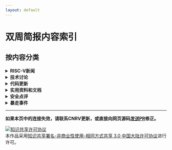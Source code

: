 ```yaml
---
layout: default
---
```


# 双周简报内容索引

## 按内容分类

<details>
  <summary><b>RISC-V新闻</b></summary>
  <ul>
  <li><a href="2017-11-23.html#2017年ee-times-silicon-60-startups-to-watch中包含3家risc-v相关的公司" > 2017年"EE Times Silicon 60: Startups to Watch"中包含3家 RISC-V 相关的公司 </a></li>
  <li><a href="2017-10-26.html#7th-risc-v-workshop议程发布"           > 7th RISC-V workshop 议程发布 </a></li>
  <li><a href="2017-08-17.html#apace-mynewt-for-hifive1"             > Apace Mynewt for Hifive1 </a></li>
  <li><a href="2017-12-07.html#andes-提出-p-extension-的-proposal"    > Andes 提出 P extension 的 proposal </a></li>
  <li><a href="2017-08-03.html#b-小组重启"                            > B 小组重启 </a></li>
  <li><a href="2017-08-17.html#boom发布第2版"                         > BOOM 发布第2版 </a></li>
  <li><a href="2017-08-17.html#bristol-startup-designs-security-chip" > Bristol startup designs security chip </a></li>
  <li><a href="2018-02-01.html#codasip发布其最新的studio-7设计工具"    > Codasip 发布其最新的 Studio 7 设计工具 </a></li>
  <li><a href="2017-08-17.html#coreboot-for-hifive1-hello-risc-v-world" > coreboot for HiFive1 (Hello RISC-V world!) </a></li>
  <li><a href="2017-07-06.html#第七届risc-v研讨会征稿启事"             > 第七届 RISC-V 研讨会征稿启事 </a></li>
  <li><a href="2017-12-07.html#第七届risc-v-workshop专栏"             > 第七届 RISC-V Workshop 专栏 </a></li>
  <li><a href="2017-09-14.html#第一届基于risc-v的体系结构研讨会carrv-2017报告安排新鲜出炉"  > 第一届基于 RISC-V 的体系结构研讨会(CARRV 2017)报告安排新鲜出炉 </a></li>
  <li><a href="2017-08-31.html#第29届-hot-chips上的risc-v相关新闻"     > 第29届 Hot Chips 上的 RISC-V 相关新闻 </a></li>
  <li><a href="2018-01-18.html#dornerworks-获得-darpa-sbir-的合约得以发展-sel4-microkernel-的-risc-v-port" > DornerWorks 获得 DARPA SBIR 的合约，得以发展 seL4 Microkernel 的 RISC-V port </a></li>
  <li><a href="2017-10-12.html#dover-microsystems发布coreguard"      > Dover microsystems 发布 CoreGuard </a></li>
  <li><a href="2017-08-31.html#draper分离其安全处理器研究组成立dover-microsystems公司" > DRAPER分离其安全处理器研究组成立 Dover Microsystems 公司 </a></li>
  <li><a href="2017-08-03.html#eetime-hot-chips-gets-more-diverse"   > EETime: Hot Chips Gets More Diverse </a></li>
  <li><a href="2017-12-21.html#esperanto-technologies得到业界广泛的关注" > Esperanto Technologies 得到业界广泛的关注 </a></li>
  <li><a href="2017-09-14.html#firesim在amazon-f1上部署rocket-chip仿真"  > FireSim 在 Amazon F1 上部署 Rocket-chip 仿真 </a></li>
  <li><a href="2017-08-31.html#freebsd-主线更新至-risc-v-priv-spec-110"> FreeBSD 主线更新至 RISC-V priv. spec 1.10 </a></li>
  <li><a href="2017-08-17.html#gen-z-points-to-new-memories"         > Gen-Z Points to New Memories </a></li>
  <li><a href="2018-01-18.html#google开源新的-risc-v-ip核-bottlerocket" > Google开源新的 RISC-V IP核: “BottleRocket” </a></li>
  <li><a href="2017-08-03.html#hackaday-vexriscv-a-modular-risc-v-implementation-for-fpga"> Hackaday: VexRiscv: A Modular RISC-V Implementation for FPGA </a></li>
  <li><a href="2017-10-26.html#iq-analog的14nm芯片使用了risc-v-cpu"   > IQ-Analog 的14nm芯片使用了 RISC-V CPU </a></li>
  <li><a href="2017-12-21.html#看技术编辑bill-wong如何在fpga上玩转risc-v引发的一些思考" > 看技术编辑 Bill Wong 如何在 FPGA 上玩转 RISC-V 引发的一些思考 </a></li>
  <li><a href="2017-07-06.html#来自bespoke-silicon-group的risc-v文档" > 来自 Bespoke Silicon Group 的 RISC-V 文档 </a></li>
  <li><a href="2017-08-03.html#linux-porting-patch-第七版"            > Linux porting patch 第七版 </a></li>
  <li><a href="2017-10-26.html#microsemi-发布-mi-v-嵌入式整合方案"     > Microsemi 发布 Mi-V 嵌入式整合方案 </a></li>
  <li><a href="2017-07-06.html#microsemi发布windows版本的基于eclipse的开发平台" > MicroSemi 发布 Windows 版本的基于 Eclipse 的开发平台 </a></li>
  <li><a href="2017-08-03.html#newliblibglosslibm-patch"             > newlib/libgloss/libm patch </a></li>
  <li><a href="2017-10-26.html#odst中关於-risc-v-和-coreboot-的演讲"  > OSDT 中关於 RISC-V 和 coreboot 的演讲 </a></li>
  <li><a href="2017-08-17.html#orconf-2017会议日程公布"               > ORConf 2017 会议日程公布 </a></li>
  <li><a href="2018-02-15.html#pulp代号mr-wolf流片成功"               > PULP 代号 Mr. Wolf 流片成功 </a></li>
  <li><a href="2017-08-17.html#pulpino添加新成员"                     > PULPino 添加新成员 </a></li>
  <li><a href="2018-02-15.html#pulpissimo"                           > PULPissimo </a></li>
  <li><a href="2018-02-15.html#pulp家族新增64-bit处理器ariane"        > PULP 家族新增 64-bit 处理器 Ariane </a></li>
  <li><a href="2017-08-17.html#riscvemu"                             > RISCVEMU </a></li>
  <li><a href="2017-07-20.html#riscy-business-频道"                   > RISCY BUSINESS 频道 </a></li>
  <li><a href="2017-10-12.html#risc-v--15th-international-soc-conference" > RISC-V @ 15th International SoC conference </a></li>
  <li><a href="2017-08-03.html#risc-v版compiler-explorer"             > RISC-V 版 Compiler Explorer </a></li>
  <li><a href="2017-08-31.html#risc-v并入newlib主线"                  > RISC-V 并入 newlib 主线</a></li>
  <li><a href="2017-09-14.html#risc-v的formal-specification工作组"    > RISC-V 的 Formal Specification 工作组 </a></li>
  <li><a href="2017-07-06.html#risc-v的官方每月新闻"                   > RISC-V 的官方每月新闻 </a></li>
  <li><a href="2017-12-07.html#risc-v-的-j-extension-group"           > RISC-V 的 J extension group </a></li>
  <li><a href="2017-11-09.html#risc-v基金会的会员过百"                 > RISC-V 基金会的会员过百 </a></li>
  <li><a href="2017-08-03.html#risc-v教育专题邮件列表成立"             > RISC-V 教育专题邮件列表成立 </a></li>
  <li><a href="2017-08-03.html#risc-v中文书"                          > RISC-V 中文书 </a></li>
  <li><a href="2017-08-17.html#rv32e工具链支持"                       > RV32E 工具链支持 </a></li>
  <li><a href="2017-07-20.html#rv8-更新"                              > rv8 更新 </a></li>
  <li><a href="2017-07-06.html#sel4-on-smp"                          > SeL4 on SMP </a></li>
  <li><a href="2018-02-15.html#sifive的hifive-unleashed开发板和freedom-u540-soc芯片" > SiFive 的 HiFive Unleashed 开发板和 Freedom U540 SoC 芯片</a></li>
  <li><a href="2017-10-12.html#sifive发布第一款多核支援linux的risc-v-ip" > SiFive 发布第一款多核支援 Linux 的 RISC-V IP </a></li>
  <li><a href="2017-08-31.html#sifive发布tilelink说明文档-v17"        > SiFive 发布 TileLink 说明文档 v1.7 </a></li>
  <li><a href="2017-08-17.html#sifive任命naveed-sherwani新ceo"        > SiFive 任命 Naveed Sherwani 新 CEO </a></li>
  <li><a href="2017-09-28.html#simens包含mentor-graphics-aselsan-ashling-加入基金会" > Simens(包含 Mentor Graphics), Aselsan, Ashling 加入基金会。 </a></li>
  <li><a href="2017-08-17.html#sodor更新至priv-spec-110"              > Sodor更新至Priv spec 1.10 </a></li>
  <li><a href="2017-07-20.html#syntacore的scr1处理器更新至privileged-spec-110和user-spec-22" > Syntacore 的 SCR1 处理器更新至 Privileged Spec 1.10 和 User Spec 2.2 </a></li>
  <li><a href="2018-02-01.html#ultrasoC交付业内首个risc-v-trace-ip"    > UltraSoC交付业内首个RISC-V Trace IP </a></li>
  <li><a href="2017-07-06.html#ultrasoc宣布成为业内首个支持risc-v-trace功能的厂商"> UltraSoC 宣布成为业内首个支持 RISC-V Trace 功能的厂商 </a></li>
  <li><a href="2017-10-26.html#武汉聚芯和北京九天开源了其蜂鸟e200系列处理器" > 武汉聚芯和北京九天开源了其蜂鸟 E200 系列处理器 </a></li>
  <li><a href="2017-08-17.html#以色列关于risc-v的genpro计划"           > 以色列关于 RISC-V 的 Genpro 计划 </a></li>
  <li><a href="2017-07-06.html#支持risc-v的处理器实现统计"             > 支持 RISC-V 的处理器实现统计 </a></li>
  <li><a href="2017-12-21.html#中兴微电子加入risc-v基金会"             > 中兴微电子加入 RISC-V 基金会 </a></li>
  </ul>

</details>

<details>
  <summary><b>技术讨论</b></summary>
  <ul>
  <li><a href="2017-12-07.html#axi4deinterleaver的用途"              > AXI4Deinterleaver 的用途 </a></li>
  <li><a href="2017-12-21.html#彻底分离用户态u和系统态s的内存页表"     > 彻底分离用户态(U)和系统态(S)的内存页表 </a></li>
  <li><a href="2017-08-31.html#csr操作和边界barrier"                  > CSR操作和边界(Barrier) </a></li>
  <li><a href="2017-08-31.html#到底riscv-unknown-elf是不是bare-metal的交叉编译器" > 到底 riscv**-unknown-elf 是不是 bare-metal 的交叉编译器？ </a></li>
  <li><a href="2018-02-15.html#到底什么是一个-hart"                   > 到底什么是一个 hart? </a></li>
  <li><a href="2018-02-01.html#对一个in-order处理添加10的面积能达到一个ooo处理器90的性能" > 对一个 in-order 处理添加10%的面积能达到一个 OoO 处理器90%的性能？ </a></li>
  <li><a href="2017-11-23.html#多核如何启动"                          > 多核如何启动 </a></li>
  <li><a href="2017-08-03.html#多中断时的响应顺序"                     > 多中断时的响应顺序 </a></li>
  <li><a href="2017-09-28.html#ecall和ebreak的返回地址"               > ecall 和 ebreak 的返回地址 </a></li>
  <li><a href="2017-07-20.html#explicit-cache-instruction-重启讨论"   > Explicit Cache instruction 重启讨论 </a></li>
  <li><a href="2017-09-28.html#发生缺页中断时的-stval-值"              > 发生缺页中断时的 stval 值 </a></li>
  <li><a href="2017-08-31.html#关于多核缓存一致性具体实现的讨论"        > 关于多核缓存一致性具体实现的讨论 </a></li>
  <li><a href="2017-12-21.html#gcc能够利用特定处理器的loadstore延迟优化程序吗" > GCC 能够利用特定处理器的 load/store 延迟优化程序吗？ </a></li>
  <li><a href="2017-07-06.html#合并auipc和jalr来实现长跳转"            > 合并 AUIPC 和 JALR 来实现长跳转 </a></li>
  <li><a href="2017-08-17.html#基于gp寄存器的链接时优化机制"            > 基于gp寄存器的链接时优化机制 </a></li>
  <li><a href="2017-11-23.html#控制rocket处理器中定点除法器的延时"      > 控制 Rocket 处理器中定点除法器的延时 </a></li>
  <li><a href="2017-11-09.html#利用fpga加速cycle-accurate-rtl级硬件仿真" > 利用 FPGA 加速 cycle-accurate RTL 级硬件仿真 </a></li>
  <li><a href="2017-11-09.html#mcycle-minsret-和-mtime-三个跟效能和时间有关的csr" > mcycle, minsret 和 mtime （三个跟效能和时间有关的CSR） </a></li>
  <li><a href="2017-09-28.html#mtval-控制寄存器的取值和意图"           > mtval 控制寄存器的取值和意图 </a></li>
  <li><a href="2017-10-26.html#破坏执行中函数调用和函数返回严格配对的主要原因" > 破坏执行中函数调用和函数返回严格配对的主要原因 </a></li>
  <li><a href="2017-12-07.html#risc-v-内存模型草案"                   > RISC-V 内存模型草案 </a></li>
  <li><a href="2018-01-04.html#如何支持semi-host"                     > 如何支持semi-host </a></li>
  <li><a href="2017-11-23.html#rv32e的编译器参数"                     > RV32E 的编译器参数 </a></li>
  <li><a href="2018-01-04.html#使用32比特的nop指令隐藏一条16比特指令"  > 使用32比特的NOP指令隐藏一条16比特指令？</a></li>
  <li><a href="2017-10-26.html#使用编译参数在汇编代码中选择性地使用rvc压缩指令" > 使用编译参数在汇编代码中选择性地使用 RVC 压缩指令 </a></li>
  <li><a href="2018-01-18.html#使用pma来控制物理内存区间内对非对齐的内存操作核原子操作的控制" > 使用PMA来控制物理内存区间内对非对齐的内存操作核原子操作的控制 </a></li>
  <li><a href="2017-10-12.html#sifive召集工具链的版本测试贡献者"       > SiFive 召集工具链的版本测试贡献者 </a></li>
  <li><a href="2017-07-20.html#提议向risc-v-b扩展指令集bit操作扩展添加选择mux指令" > 提议向 RISC-V B 扩展指令集（bit操作扩展）添加选择（MUX）指令 </a></li>
  <li><a href="2017-09-28.html#突破-vipt-缓存的容量限制"               > 突破 VIPT 缓存的容量限制 </a></li>
  <li><a href="2018-02-01.html#为risc-v添加进程间隔离表"               > 为 RISC-V 添加进程间隔离表 </a></li>
  <li><a href="2018-02-01.html#为rocket和boom添加预取机制"             > 为 Rocket 和 BOOM 添加预取机制 </a></li>
  <li><a href="2017-07-20.html#为什么要定义x5为可选链接寄存器alternative-link-register" > 为什么要定义x5为可选链接寄存器(alternative link register) </a></li>
  <li><a href="2017-09-14.html#现有gcc编译器支持的编译目标类型"         > 现有 GCC 编译器支持的编译目标类型 </a></li>
  <li><a href="2018-02-15.html#已被支持的硬件性能监视功能"              > 已被支持的硬件性能监视功能 </a></li>
  <li><a href="2017-12-07.html#有副作用的nop要不要被定义成非法指令"      > 有副作用的 NOP 要不要被定义成非法指令？ </a></li>
  <li><a href="2017-12-07.html#由硬件控制的页表ad标志位引发的思考"       > 由硬件控制的页表A/D标志位引发的思考 </a></li>
  <li><a href="2017-08-03.html#原子操作atomic-operation与临界区critical-section" > 原子操作(atomic operation)与临界区(critical section) </a></li>
  <li><a href="2017-10-26.html#在反汇编中使用原始机器指令和机器寄存器"   > 在反汇编中使用原始机器指令和机器寄存器 </a></li>
  <li><a href="2017-10-12.html#在lrsc之间应禁止所有中断"               > 在 LR/SC 之间应禁止所有中断 </a></li>
  <li><a href="2017-09-28.html#在rv32系统中如何设定64位的时间比较寄存器timecmp" > 在 RV32 系统中，如何设定64位的时间比较寄存器 timecmp </a></li>
  <li><a href="2017-08-03.html#直接缓存操作explicit-cache-control指令提案第3版-第4版" > 直接缓存操作(explicit cache control)指令提案(第3版, 第4版) </a></li>
  </ul>

</details>

<details>
  <summary><b>代码更新</b></summary>
  <ul>
  <li><a href="2017-10-26.html#boom-支援了更好的-wfi实现"             > BOOM 支援了更好的 WFI实现 </a></li>
  <li><a href="2017-12-07.html#chisel3-v300-正式发布"               > Chisel3 v3.0.0 正式发布 </a></li>
  <li><a href="2017-12-21.html#chisel3-完善scaladoc文档"            > Chisel3 完善 ScalaDoc 文档 </a></li>
  <li><a href="2017-08-31.html#chiselfirrtl-即将支持完整的无连接端口清理和跨边界常数优化" > Chisel/FIRRTL 即将支持完整的无连接端口清理和跨边界常数优化 </a></li>
  <li><a href="2017-08-17.html#cnrvriscv-fpu"                       > CNRV/RISCV-FPU </a></li>
  <li><a href="2018-01-18html#第二次针对-fedora-risc-v-bootstrap的结果" > 第二次针对 Fedora/RISC-V bootstrap的结果 </a></li>
  <li><a href="2017-10-12.html#告别chisel-clonetype-重载"           > 告别 Chisel cloneType 重载 </a></li>
  <li><a href="2017-09-14.html#gcc规定函数栈默认对齐16字节"           > GCC 规定函数栈默认对齐16字节 </a></li>
  <li><a href="2017-09-14.html#gcc将主动忽略所有非标准的扩展指令"      > GCC 将主动忽略所有非标准的扩展指令 </a></li>
  <li><a href="2018-01-04.html#glibc-port-v3"                       > Glibc port v3 </a></li>
  <li><a href="2018-01-18.html#glibc-的-risc-v-port-v4"             > Glibc port v4 </a></li>
  <li><a href="2018-02-01.html#glibc-的risc-v-port-合并主线"         > Glibc 合并主线 </a></li>
  <li><a href="2017-11-23.html#gnu-mcu-eclipse-版本更新"             > GNU MCU Eclipse 版本更新 </a></li>
  <li><a href="2017-10-12.html#llvm-进度更新"                       > LLVM 进度更新 </a></li>
  <li><a href="2018-01-18.html#lowrisc-发布带100m以太网支持的第5版"  > lowRISC 发布带100M以太网支持的第5版 </a></li>
  <li><a href="2017-08-17.html#lowrisc修复tag缓存并行错误"           > lowRISC 修复 Tag 缓存并行错误 </a></li>
  <li><a href="2017-09-28.html#musl的动态链接库后缀定义"             > MUSL 的动态链接库后缀定义 </a></li>
  <li><a href="2017-12-07.html#qemu-的risc-v-port-加入了针对priv-110的支持及针对smp的支持" > QEMU 的 risc-v port 加入了针对 priv 1.10 的支持及针对 SMP 的支持 </a></li>
  <li><a href="2018-01-04.html#qemu-port-v1"                        > QEMU port v1 </a></li>
  <li><a href="2018-01-18.html#qemu的-risc-v-port-v2-和-v3"         > QEMU port v2 和 v3 </a></li>
  <li><a href="2018-02-15.html#qemu-port-v4-and-v5"                 > QEMU port v4 和 v5 </a></li>
  <li><a href="2017-08-17.html#release完成之前禁止acquire"           > Release 完成之前禁止 Acquire </a></li>
  <li><a href="2017-11-09.html#risc-v-port-进入-linux-next-"          > RISC-V Linux port 进入 linux-next !!! </a></li>
  <li><a href="2017-07-06.html#risc-v-linux第四版"                    > RISC-V Linux port 第四版 </a></li>
  <li><a href="2017-07-20.html#linux內核第六版"                       > RISC-V linux port 第六版 </a></li>
  <li><a href="2017-09-14.html#risc-v-linux-port-第八版"              > RISC-V linux port 第八版 </a></li>
  <li><a href="2017-09-28.html#linux-port-第九版"                     > RISC-V Linux port 第九版 </a></li>
  <li><a href="2017-11-23.html#risc-v正式合并linux主线代码"            > RISC-V Linux 正式合并 Linux 主线 </a></li>
  <li><a href="2018-01-18.html#linux-kernel-415-rc8-的更新"           > RISC-V Linux kernel 4.15-rc8 的更新 </a></li>
  <li><a href="2018-02-01.html#linux-kernel-415-rc9-和-415-的更新"   > RISC-V Linux kernel 4.15-rc9 的更新 </a></li>
  <li><a href="2018-02-15.html#linux-内核--risc-v-changes-for-416"   > RISC-V Linux kernel 4.16 的更新 </a></li>
  <li><a href="2017-08-31.html#risc-v-llvm进度更新"                   > RISC-V LLVM 进度更新 </a></li>
  <li><a href="2017-09-14.html#risc-v-llvm-port"                     > RISC-V LLVM port </a></li>
  <li><a href="2018-01-04.html#risc-v-port-针对-linux-kernel-415-rc4-的更新" > RISC-V port 针对 linux kernel 4.15-rc4 的更新 </a></li>
  <li><a href="2017-08-17.html#rocket流水线识别rvc指令"              > Rocket 流水线识别 RVC 指令 </a></li>
  <li><a href="2017-10-26.html#rocket-chip-初步支持覆盖"             > Rocket-Chip 初步支持覆盖 </a></li>
  <li><a href="2017-07-20.html#rocket-chip代码结构调整"              > Rocket-Chip 代码结构调整 </a></li>
  <li><a href="2017-09-28.html#rocket-chip-的-diplomacy-调整"       > Rocket-Chip 的 Diplomacy 调整 </a></li>
  <li><a href="2017-07-20.html#rocket-chip的二级缓存缺失"            > Rocket-chip 的二级缓存缺失 </a></li>
  <li><a href="2017-08-03.html#rocket-chip代码结构调整"              > Rocket-chip 代码结构调整 </a></li>
  <li><a href="2017-10-12.html#rocket-chip-分离通用处理器相关配置和rocket专有配置" > Rocket-Chip 分离通用处理器相关配置和 Rocket 专有配置 </a></li>
  <li><a href="2017-12-21.html#rocket-chip-进一步泛化tile基类"       > Rocket-Chip 进一步泛化 Tile 基类 </a></li>
  <li><a href="2017-11-23.html#rocket-chip-实现了独立的axi-crossbar" > Rocket-Chip 实现了独立的 AXI Crossbar </a></li>
  <li><a href="2017-09-28.html#rocket-chip-原有的-l2-真的有死锁问题"  > Rocket-Chip 原有的 L2 真的有死锁问题 </a></li>
  <li><a href="2017-08-03.html#rocket-chip阅读笔记"                  > Rocket-Chip 阅读笔记 </a></li>
  <li><a href="2017-08-17.html#rocket-chip-支持对rom使用readmem"     > Rocket-Chip 支持对 ROM 使用$readmem() </a></li>
  <li><a href="2017-10-12.html#rocket-chip支持使用donttouch属性保留端口" > Rocket-Chip 支持使用dontTouch属性保留端口 </a></li>
  <li><a href="2017-10-12.html#rocket-处理器的一级数据缓存发现疑似数据丢失错误" > Rocket 处理器的一级数据缓存发现疑似数据丢失错误 </a></li>
  <li><a href="2017-11-23.html#设备描述dts从处理器组挪到soc级"        > 设备描述(DTS)从处理器组挪到 SoC 级 </a></li>
  <li><a href="2017-12-21.html#使用硬件支持非对齐内存访问的处理器必须支持对非对齐地址的原子操作" > 使用硬件支持非对齐内存访问的处理器必须支持对非对齐地址的原子操作 </a></li>
  <li><a href="2017-10-12.html#手动重定时retiming为rocket处理器的fpu提速" > 手动重定时(retiming)为 Rocket 处理器的 FPU 提速 </a></li>
  <li><a href="2017-08-31.html#sifive-freedom平台最近被更新到主线"    > SiFive Freedom 平台最近被更新到主线 </a></li>
  <li><a href="2017-11-09.html#spike-反汇编识别q扩展指令"             > Spike 反汇编识别Q扩展指令 </a></li>
  <li><a href="2017-11-23.html#spike-riscv-isa-sim-支持非连续的hartid" > Spike 支持非连续的 hartid </a></li>
  <li><a href="2017-11-23.html#spike支持中断源优先级"                 > Spike 支持中断源优先级 </a></li>
  <li><a href="2017-10-12.html#tilelink拆分acquire报文类型为acquireblock和acquireperm" > TileLink 拆分 Acquire 报文类型为 AcquireBlock 和 AcquirePerm </a></li>
  <li><a href="2017-08-17.html#修正rocket流水线的优先转置错误"        > 修正 Rocket 流水线的优先转置错误 </a></li>
  <li><a href="2017-07-20.html#修正一级缓存一致性错误"                > 修正一级缓存一致性错误 </a></li>
  <li><a href="2018-02-15.html#用户和内核页表分离方案被提交到riscv-isa-manual并预进入priv-spec-v111" > 用户和内核页表分离方案被提交到 riscv-isa-manual 并预进入 priv spec v1.11 </a></li>
  </ul>

</details>

<details>
  <summary><b>实用资料和文档</b></summary>
  <ul>
  <li><a href="2017-10-12.html#boom-v2-的技术文档-from-berkeley"    > BOOM v2 的技术文档 (from Berkeley) </a></li>
  <li><a href="2017-12-21.html#bsdtw中-ruslan-bukin-介绍-porting-freebsd-to-risc-v的投影片" > BSDTW 中 Ruslan Bukin 介绍 porting FreeBSD to RISC-V 的投影片 </a></li>
  <li><a href="2017-10-26.html#carrv论文发布"                       > CARRV 论文发布 </a></li>
  <li><a href="2018-01-04.html#另一个chisel的学习资料-berkeley-的-generator-bootcamp" > chisel的学习资料：Berkeley 的 Generator Bootcamp </a></li>
  <li><a href="2017-10-26.html#chisel-的学习资料chisel-learning-journey" > Chisel 的学习资料：Chisel Learning Journey </a></li>
  <li><a href="2017-12-21.html#micahel-clark-的-risc-v-qemu-part-1-privileged-isa-v110-hifive1-and-virtio" > Micahel Clark 的 RISC-V QEMU Part 1: Privileged ISA v1.10, HiFive1 and VirtIO </a></li>
  <li><a href="2017-08-17.html#palmer的all-aboard系列"                                          > Palmer 的 All Aboard blog </a></li>
  <li><a href="2017-09-28.html#all-aboard-blog-part1-整理"                                      > Palmer 的 All aboard part 1 </a></li>
  <li><a href="2017-10-12.html#risc-v-gcc的重定位支持-palmer的-all-aboard-part2"                 > Palmer 的 All aboard part 2: RISC-V GCC 的重定位支持 </a></li>
  <li><a href="2017-10-26.html#risc-v-toolchain中的linker-relaxationpalmer的-all-aboard-part3"  > Palmer 的 All aboard part 3: RISC-V toolchain中的Linker Relaxation </a></li>
  <li><a href="2017-11-09.html#risc-v-的-code-model-整理-palmer-的-all-aboard-blog-part-4"      > Palmer 的 All aboard part 4: RISC-V 的 code model </a></li>
  <li><a href="2017-11-09.html#risc-v-gcc的-multi-lib-support-palmer-的-all-aboard-blog-part-5" > Palmer 的 All aboard part 5: RISC-V GCC 的 multi-lib support </a></li>
  <li><a href="2017-11-23.html#booting-risc-v-linux-kernel-的过程-palmer-all-aboard-part6的整理" > Palmer 的 All aboard part 6: Booting RISC-V Linux Kernel 的过程 </a></li>
  <li><a href="2017-12-21.html#palmer的all-aboard-part-7-entering-and-exiting-the-linux-kernel-on-risc-v" > Palmer 的 All aboard part 7: Entering and Exiting the Linux Kernel on RISC-V </a></li>
  <li><a href="2018-01-04.html#linux-kernel-upstream的内容palmer-的-all-aboard-part-8-the-risc-v-linux-port-is-Upstream" > Palmer 的 All aboard part 8: Linux kernel Upstream </a></li>
  <li><a href="2018-01-04.html#palmer-的-all-aboard-part-9-paging-and-the-mmu-in-the-risc-v-linux-kernel" > Palmer 的 All Aboard part 9: Paging and the MMU in the RISC-V Linux Kernel  </a></li>
  <li><a href="2017-09-14.html#risc-v-101-webinar"                 > RISC-V 101 webinar </a></li>
  <li><a href="2018-01-18.html#risc-v-debug-spec的介绍"            > RISC-V debug spec的介绍 </a></li>
  <li><a href="2018-02-01.html#关于risc-v-isa的11个谬论"            > RISC-V ISA 的11个谬论 </a></li>
  <li><a href="2017-10-26.html#risc-v-工具链资料搜集"               > RISC-V 工具链资料搜集 </a></li>
  <li><a href="2017-10-12.html#risc-v-资源整理页面--cnrv"           > RISC-V 资源整理页面 @ CNRV </a></li>
  <li><a href="2017-11-09.html#risc-v-相关文献搜集页面"             > RISC-V 相关文献搜集页面 </a></li>
  <li><a href="2018-01-04.html#sodor-的设计文档"                    > Sodor 的设计文档 </a></li>
  <li><a href="2017-10-26.html#spike-internal-文档"                > Spike Internal 文档 </a></li>
  <li><a href="2017-10-26.html#tilelink相关的paper"                > TileLink 相关的文章 </a></li>
  <li><a href="2018-01-18.html#芯片编译公众号的开篇risc-v-tools编译安装三部曲" > 芯片编译公众号的开篇——RISC-V Tools编译安装三部曲 </a></li>
  </ul>

</details>


<details>
  <summary><b>安全点评</b></summary>
  <ul>
  <li><a href="2018-02-01.html#galois获darpa-risc-v相关合同"        > Galois 获 DARPA RISC-V 相关合同 </a></li>
  <li><a href="2018-01-04.html#评论英特尔cpu爆惊天漏洞"              > 评论"英特尔CPU爆惊天漏洞" </a></li>
  <li><a href="2017-07-20.html#安全点评"                            > RISC-V是有机会借鉴x86和armv7/arm64的一些经验 </a></li>
  <li><a href="2018-01-18.html#总结熔断meltdown和幽灵spectre漏洞"    > 总结熔断(Meltdown)和幽灵(Spectre)漏洞 </a></li>
  </ul>

</details>

<details>
  <summary><b>暴走事件</b></summary>
  <ul>
  <li>2017-08: <a href="https://www.hotchips.org/"                    > RISC-V at HotChips </a></li>
  <li>2017-09: <a href="https://orconf.org/"                          > ORConf 2017会议9月8-10日于英国Hebden Bridge举行 </a></li>
  <li>2017-09: <a href="https://www.softconf.com/h/riscv7thwkshp/"    > The 7th RISC-V workshop投稿截止日期：2017年9月17日 </a></li>
  <li>2017-10: <a href="http://www.hellogcc.org/?p=34315"             > OSDT开源开发工具大会2017 </a></li>
  <li>2017-10: <a href="http://www.linleygroup.com/events/event.php?num=43" > RISC-V at the Linley Processor Conference </a></li>
  <li>2017-10: <a href="https://carrv.github.io/#first-workshop-on-computer-architecture-research-with-risc-v-carrv-2017" > The 1st CARRV (Computer Architecture Research with RISC-V) </a></li>
  <li>2017-10: <a href="https://llvm.org/devmtg/2017-10/#bof4"        > LLVM US dev meeting: Co-ordinating RISC-V development in LLVM (Alex Bradbury) </a></li>
  <li>2017-10: <a href="http://www.socconference.com/agenda.htm"      > 15th International SoC Conference在十月18-19日于加州 Irvine 举行。其中有六场跟risc-v有关的演讲 </a></li>
  <li>2017-11: <a href="http://www.fpga-kongress.de/de/programm-2017" > FPGA Kongress </a></li>
  <li>2017-11: <a href="https://www.softconf.com/h/riscv7thwkshp/"    > The 7th RISC-V workshop 2017年11月28-30日，第7届RISC-V研讨在美国加州Milpitas由西部数据承办 </a></li>
  <li>2017-11: <a href="https://bsdtw.org/"                           > BSDTW17 2017年11月11-12日，BSDTW17有两场关于RISC-V的演讲 </a></li>
  <li>2017-12: <a href="https://riscv.tokyo/2017/10/07/%E6%9C%80%E5%88%9D%E3%81%AE%E3%83%96%E3%83%AD%E3%82%B0%E6%8A%95%E7%A8%BF/" > RISC-V Day 2017 Tokyo </a></li>
  <li>2018-01: <a href="https://bostonarch.github.io/2018/"           > BARC 2018: Boston Area Architecture Workshop 有两场跟RISC-V有关的演讲。 </a></li>
  <li>2018-02: <a href="https://fosdem.org/2018/"                     > FOSDEM (Free and Open Source Developers’ European Meeting) 2018, 比利时 </a></li>
  <li>2018-02: <a href="http://pulp-platform.org/hpca2018"            > PULP at HPCA2018: 介绍 PULP 最新的发展，和他们未来的走向，包括 PULP-CAPI 和 Ariane 等 </a></li>
  <li>2018-02: <a href="http://www.embedded-world.eu/program.html"    > Embedded World 2018: 一天RISC-V有关的演讲。包括 Microsemi, Mentor Graphics等公司演讲 </a></li>
  <li>2018-05: <a href="https://riscv.org/workshops/"                 > The 8th RISC-V workshop 西班牙 </a></li>
  <li>2018-06: <a href="https://carrv.github.io/"                     > The 2nd CARRV (Computer Architecture Research with RISC-V) </a></li>
  </ul>

</details>


------------------------

**如果本页中的连接失效，请联系CNRV更新，或直接向网页源码[发送PR](https://github.com/cnrv/home/pulls)修正。**

<a rel="license" href="http://creativecommons.org/licenses/by-nc-sa/3.0/cn/"><img alt="知识共享许可协议" style="border-width:0" src="https://i.creativecommons.org/l/by-nc-sa/3.0/cn/80x15.png" /></a><br />本作品采用<a rel="license" href="http://creativecommons.org/licenses/by-nc-sa/3.0/cn/">知识共享署名-非商业性使用-相同方式共享 3.0 中国大陆许可协议</a>进行许可。
